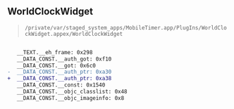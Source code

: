## WorldClockWidget

> `/private/var/staged_system_apps/MobileTimer.app/PlugIns/WorldClockWidget.appex/WorldClockWidget`

```diff

   __TEXT.__eh_frame: 0x298
   __DATA_CONST.__auth_got: 0xf10
   __DATA_CONST.__got: 0x6c0
-  __DATA_CONST.__auth_ptr: 0xa30
+  __DATA_CONST.__auth_ptr: 0xa38
   __DATA_CONST.__const: 0x1540
   __DATA_CONST.__objc_classlist: 0x48
   __DATA_CONST.__objc_imageinfo: 0x8

```
